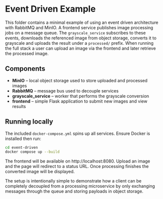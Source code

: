# Event Driven Example

This folder contains a minimal example of using an event driven architecture with
RabbitMQ and MinIO.  A frontend service publishes image processing jobs on a
message queue.  The `grayscale_service` subscribes to these events, downloads the
referenced image from object storage, converts it to grayscale and uploads the
result under a `processed/` prefix.  When running the full stack a user can
upload an image via the frontend and later retrieve the processed image.

## Components

- **MinIO** – local object storage used to store uploaded and processed images
- **RabbitMQ** – message bus used to decouple services
- **grayscale_service** – worker that performs the grayscale conversion
- **frontend** – simple Flask application to submit new images and view results

## Running locally

The included `docker-compose.yml` spins up all services.  Ensure Docker is
installed then run:

```bash
cd event-driven
docker compose up --build
```

The frontend will be available on http://localhost:8080.  Upload an image and the
page will redirect to a status URL.  Once processing finishes the converted image
will be displayed.

The setup is intentionally simple to demonstrate how a client can be completely
decoupled from a processing microservice by only exchanging messages through the
queue and storing payloads in object storage.
